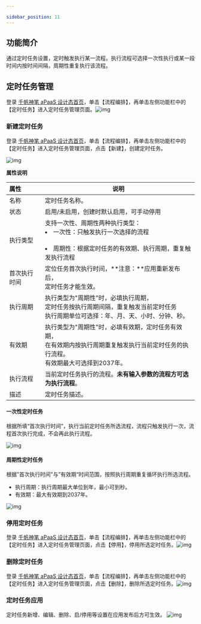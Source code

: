 ```yaml
---

sidebar_position: 11
---
```


## 功能简介

通过定时任务设置，定时触发执行某一流程。执行流程可选择一次性执行或某一段时间内按时间间隔，周期性重复执行该流程。

## 定时任务管理

登录 [千帆神笔 aPaaS 设计态首页](https://apaas.cloud.tencent.com/)，单击【流程编排】，再单击左侧功能栏中的【定时任务】进入定时任务管理页面。![img](https://qcloudimg.tencent-cloud.cn/raw/fbb3cc7245b83087d442ba3b5186bad8.png)

### 新建定时任务

登录 [千帆神笔 aPaaS 设计态首页](https://apaas.cloud.tencent.com/)，单击【流程编排】，再单击左侧功能栏中的【定时任务】进入定时任务管理页面，点击【新建】，创建定时任务。

![img](https://qcloudimg.tencent-cloud.cn/raw/2c508239a6be2975a8d319162584a1e2.png)

**属性说明**

| 属性         | 说明                                                         |
| :----------- | ------------------------------------------------------------ |
| 名称         | 定时任务名称。                                               |
| 状态         | 启用/未启用，创建时默认启用，可手动停用                      |
| 执行类型     | 支持一次性、周期性两种执行类型：<br /><li>一次性：只触发执行一次选择的流程</li><br /><li>周期性：根据定时任务的有效期、执行周期，重复触发执行流程</li> |
| 首次执行时间 | 定位任务首次执行时间，**注意：**应用重新发布后，<br />定时任务才能生效。 |
| 执行周期     | 执行类型为"周期性"时，必填执行周期，<br />定时任务按执行周期间隔，重复触发当前定时任务<br />执行周期单位可选择：年、月、天、小时、分钟、秒。 |
| 有效期       | 执行类型为"周期性"时，必填有效期，定时任务有效期，<br />在有效期内按执行周期重复触发执行当前定时任务的执行流程。<br />有效期最大可选择到2037年。 |
| 执行流程     | 当前定时任务执行的流程。**未有输入参数的流程方可选为执行流程**。 |
| 描述         | 定时任务描述。                                               |

#### 一次性定时任务

根据所填“首次执行时间”，执行当前定时任务所选流程，流程只触发执行一次，流程首次执行完成，不会再此执行流程。

![img](https://qcloudimg.tencent-cloud.cn/raw/7a0baa0bf265fe59ef65749a45484982.png)


#### 周期性定时任务

根据"首次执行时间"与”有效期“时间范围，按照执行周期重复循环执行所选流程。

+ 执行周期：执行周期最大单位到年，最小可到秒。
+ 有效期：最大有效期到2037年。

![img](https://qcloudimg.tencent-cloud.cn/raw/2005444ed2af6c6fa36c6dbd13e175ea.png)

### 停用定时任务

登录 [千帆神笔 aPaaS 设计态首页](https://apaas.cloud.tencent.com/)，单击【流程编排】，再单击左侧功能栏中的【定时任务】进入定时任务管理页面，点击【停用】，停用所选定时任务。![img](https://qcloudimg.tencent-cloud.cn/raw/01b312ae1e80923da9acfb3a8e2a42f9.png)

### 删除定时任务

登录 [千帆神笔 aPaaS 设计态首页](https://apaas.cloud.tencent.com/)，单击【流程编排】，再单击左侧功能栏中的【定时任务】进入定时任务管理页面，点击【删除】，删除所选定时任务。![img](https://qcloudimg.tencent-cloud.cn/raw/85b27455c7cc118b27bce3324779bdfd.png)

### 定时任务应用

 定时任务新增、编辑、删除、启/停用等设置在应用发布后方可生效。 ![img](https://qcloudimg.tencent-cloud.cn/raw/87a87e9eace73e12d7d75422313f8e92.png)

